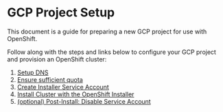 # GCP Project Setup

This document is a guide for preparing a new GCP project for use with OpenShift. 

Follow along with the steps and links below to configure your GCP project and provision an OpenShift cluster:

1. [Setup DNS](dns.md)
1. [Ensure sufficient quota](limits.md)
1. [Create Installer Service Account](iam.md)
1. [Install Cluster with the OpenShift Installer](install.md)
1. [(optional) Post-Install: Disable Service Account](postinstall.md)
